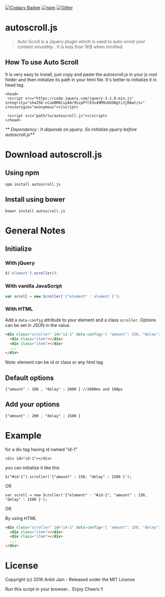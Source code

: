 [![Codacy Badge](https://api.codacy.com/project/badge/Grade/fb11e2e1d7554469853708d897a49dae)](https://www.codacy.com/app/ankitjain28may77/autoscroll-js?utm_source=github.com&amp;utm_medium=referral&amp;utm_content=ankitjain28may/autoscroll.js&amp;utm_campaign=Badge_Grade)
[![npm](https://img.shields.io/npm/dt/autoscroll.js.svg)](https://www.npmjs.com/package/autoscroll.js)
[![Gitter](https://badges.gitter.im/ankitjain28may/autoscroll.js.svg)](https://gitter.im/ankitjain28may/autoscroll.js?utm_source=badge&utm_medium=badge&utm_campaign=pr-badge)

# autoscroll.js

>Auto Scroll is a Jquery plugin which is used to auto-scroll your content smoothly .
It is less than 1KB when minified.


## How To use Auto Scroll

It is very easy to install, just copy and paste the autoscroll.js in your js root folder and then initialize its path
in your html file. It's better to initialize it in head tag.
```
<head>
 <script src="https://code.jquery.com/jquery-3.1.0.min.js" integrity="sha256-cCueBR6CsyA4/9szpPfrX3s49M9vUU5BgtiJj06wt/s=" crossorigin="anonymous"></script>

 <script src="path/to/autoscroll.js"></script>
</head>
```
_** Dependency : It depends on jquery. So initialize jquery before autoscroll.js**_

# Download autoscroll.js
## Using npm

```
npm install autoscroll.js
```

## Install using bower

```
bower install autoscroll.js
```


# General Notes

## Initialize
### With jQuery

```js
$('element').scroller();
```

### With vanilla JavaScript

```js
var scroll = new Scroller('{"element" : element }');
```

### With HTML
Add a `data-config` attribute to your element and a class `scroller`. Options can be set in JSON in the value.

``` html
<div class="scroller" id="id-1" data-config='{ "amount": 150, "delay": 1500 }'>
  <div class="item"></div>
  <div class="item"></div>
  ...
</div>
```
Note: element can be id or class or any html tag

## Default options
```
{"amount" : 100 , "delay" : 2000 } //2000ms and 100px
```

## Add your options
```
{"amount" : 200 , "delay" : 1500 }
```

# Example
for a div tag having id named "id-1"
```
<div id="id-1"></div>
```
you can initialize it like this
```
$("#id-1").scroller('{"amount" : 150, "delay" : 1500 }');
```
OR
```
var scroll = new Scroller('{"element" : "#id-1", "amount" : 150, "delay" : 1500 }');
```
OR

By using HTML
``` html
<div class="scroller" id="id-1" data-config='{ "amount": 150, "delay": 1500 }'>
  <div class="item"></div>
  <div class="item"></div>
  ...
</div>
```
# License
Copyright (c) 2016 Ankit Jain - Released under the MIT License

Run this script in your browser...
Enjoy Cheers !!